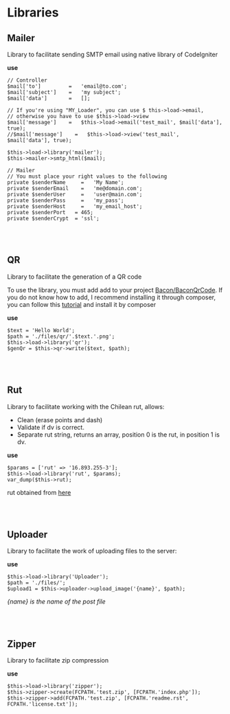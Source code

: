 # Libraries

## Mailer ##

Library to facilitate sending SMTP email using native library of CodeIgniter

**use**

    // Controller
    $mail['to']         =   'email@to.com';
    $mail['subject']    =   'my subject';
    $mail['data']       =   [];

    // If you're using "MY_Loader", you can use $ this->load->email,
    // otherwise you have to use $this->load->view
    $mail['message']    =   $this->load->email('test_mail', $mail['data'], true);
    //$mail['message']    =   $this->load->view('test_mail', $mail['data'], true);

    $this->load->library('mailer');
    $this->mailer->smtp_html($mail);

    // Mailer
    // You must place your right values to the following
    private $senderName		=	'My Name';
    private $senderEmail	=	'me@domain.com';
    private $senderUser		=	'user@main.com';
    private $senderPass		=	'my_pass';
    private $senderHost		=	'my_email_host';
    private $senderPort   = 465;
    private $senderCrypt  = 'ssl';

<br><br>

## QR ##

Library to facilitate the generation of a QR code

To use the library, you must add add to your project [Bacon/BaconQrCode](https://github.com/Bacon/BaconQrCode). If you do not know how to add, I recommend installing it through composer, you can follow this [tutorial](https://philsturgeon.uk/php/2012/05/07/composer-with-codeigniter/) and install it by composer

**use**

    $text = 'Hello World';
    $path = './files/qr/'.$text.'.png';
    $this->load->library('qr');
    $genQr = $this->qr->write($text, $path);

<br><br>

## Rut ##

Library to facilitate working with the Chilean rut, allows:

 - Clean (erase points and dash)
 - Validate if dv is correct.
 - Separate rut string, returns an array, position 0 is the rut, in position 1 is dv.

**use**

    $params = ['rut' => '16.893.255-3'];
    $this->load->library('rut', $params);
    var_dump($this->rut);

rut obtained from [here](http://joaquinnunez.cl/jQueryRutPlugin/generador-de-ruts-chilenos-validos.html)

<br><br>

## Uploader ##

Library to facilitate the work of uploading files to the server:

**use**

    $this->load->library('Uploader');
    $path = './files/';
    $upload1 = $this->uploader->upload_image('{name}', $path);

_{name} is the name of the post file_

<br><br>

## Zipper ##

Library to facilitate zip compression

**use**

    $this->load->library('zipper');
    $this->zipper->create(FCPATH.'test.zip', [FCPATH.'index.php']);
    $this->zipper->add(FCPATH.'test.zip', [FCPATH.'readme.rst', FCPATH.'license.txt']);
